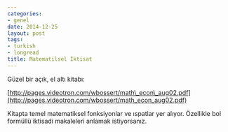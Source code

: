 ```yaml
---
categories:
- genel
date: 2014-12-25
layout: post
tags:
- turkish
- longread
title: Matematilsel İktisat
---
```


Güzel bir açık, el altı kitabı:

[http://pages.videotron.com/wbossert/math\_econ\_aug02.pdf](http://pages.videotron.com/wbossert/math_econ_aug02.pdf)

Kitapta temel matematiksel fonksiyonlar ve ıspatlar yer alıyor. Özellikle bol formüllü iktisadi makaleleri anlamak istiyorsanız.
